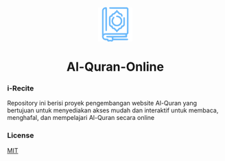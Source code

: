 <br />
<p align="center">
  <a href="https://i-recite.lynninc.cloud">
    <img src="https://raw.githubusercontent.com/Lynnxha/iRecite/main/public/logo/logo-512x.png" alt="Logo" width="80" height="80">
  </a>

  <h1 align="center">Al-Quran-Online</h1>

### i-Recite

Repository ini berisi proyek pengembangan website Al-Quran yang bertujuan untuk menyediakan akses mudah dan interaktif untuk membaca, menghafal, dan mempelajari Al-Quran secara online

### License

[MIT](https://choosealicense.com/licenses/mit/)

